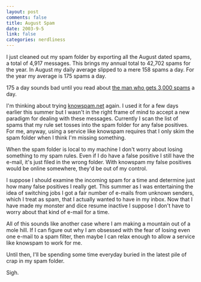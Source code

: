 ```yaml
--- 
layout: post
comments: false
title: August Spam
date: 2003-9-5
link: false
categories: nerdliness
---
```

I just cleaned out my spam folder by exporting all the August dated spams, a total of 4,917 messages. This brings my annual total to 42,702 spams for the year. In August my daily average slipped to a mere 158 spams a day. For the year my average is 175 spams a day.

175 a day sounds bad until you read about <a href="http://knowspam.net/misc/lance" target="_blank">the man who gets 3,000 spams</a> a day.

I'm thinking about trying <a href="http://knowspam.net">knowspam.net</a> again. I used it for a few days earlier this summer but I wasn't in the right frame of mind to accept a new paradigm for dealing with these messages. Currently I scan the list of spams that my rule set tosses into the spam folder for any false positives. For me, anyway, using a service like knowspam requires that I only skim the spam folder when I think I'm missing something.

When the spam folder is local to my machine I don't worry about losing something to my spam rules. Even if I do have a false positive I still have the e-mail, it's just filed in the wrong folder. With knowspam my false positives would be online somewhere, they'd be out of my control.

I suppose I should examine the incoming spam for a time and determine just how many false positives I really get. This summer as I was entertaining the idea of switching jobs I got a fair number of e-mails from unknown senders, which I treat as spam, that I actually wanted to have in my inbox. Now that I have made my monster and dice resume inactive I suppose I don't have to worry about that kind of e-mail for a time.

All of this sounds like another case where I am making a mountain out of a mole hill. If I can figure out why I am obsessed with the fear of losing even one e-mail to a spam filter, then maybe I can relax enough to allow a service like knowspam to work for me.

Until then, I'll be spending some time everyday buried in the latest pile of crap in my spam folder.

Sigh.
